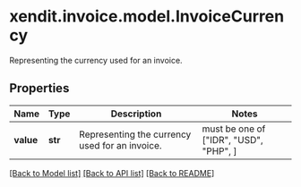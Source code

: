 # xendit.invoice.model.InvoiceCurrency

Representing the currency used for an invoice.

## Properties
Name | Type | Description | Notes
------------ | ------------- | ------------- | -------------
**value** | **str** | Representing the currency used for an invoice. |  must be one of ["IDR", "USD", "PHP", ]

[[Back to Model list]](../README.md#documentation-for-models) [[Back to API list]](../README.md#documentation-for-api-endpoints) [[Back to README]](../README.md)


